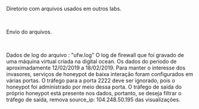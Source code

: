 Diretorio com arquivos usados em outros labs.

<br>

Envio do arquivos.

<br>

Dados de log do arquivo : "ufw.log"
O log de firewall que foi gravado de uma máquina virtual criada na digital ocean. Os dados do período de aproximadamente 12/02/2019 a 18/02/2019. Para manter o interesse dos invasores, serviços de honeypot de baixa interação foram configurados em várias portas. O tráfego para a porta 2222 deve ser ignorado, pois o honeypot foi administrado por meio dessa porta. O tráfego de saída do próprio honeypot está presente nos dados, portanto, se  deseja filtrar o tráfego de saída, remova source_ip: 104.248.50.195 das visualizações.
